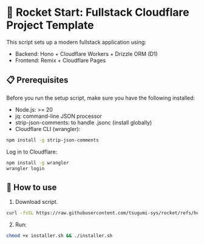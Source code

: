 # 🚀 Rocket Start: Fullstack Cloudflare Project Template

This script sets up a modern fullstack application using:

- Backend: Hono + Cloudflare Workers + Drizzle ORM (D1)
- Frontend: Remix + Cloudflare Pages

## 📋 Prerequisites

Before you run the setup script, make sure you have the following installed:

- Node.js: >= 20
- jq: command-line JSON processor
- strip-json-comments: to handle .jsonc (install globally)
- Cloudflare CLI (wrangler):

```sh
npm install -g strip-json-comments
```

Log in to Cloudflare:

```sh
npm install -g wrangler
wrangler login
```

## 🚀 How to use


1. Download script.

```bash
curl -fsSL https://raw.githubusercontent.com/tsugumi-sys/rocket/refs/heads/main/installer.sh -o installer.sh
```

2. Run:

```bash
chmod +x installer.sh && ./installer.sh 
```
